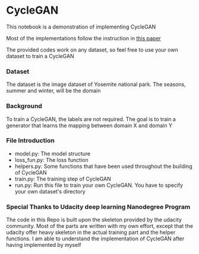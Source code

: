 # CycleGAN
 
This notebook is a demonstration of implementing CycleGAN

Most of the implementations follow the instruction in [this paper](https://arxiv.org/abs/1703.10593)

The provided codes work on any dataset, so feel free to use your own dataset to train a CycleGAN

### Dataset
The dataset is the image dataset of Yosemite national park. The seasons, summer and winter, will be the domain

### Background 
To train a CycleGAN, the labels are not required. The goal is to train a generator that learns the mapping between domain X and domain Y

### File Introduction
* model.py: The model structure
* loss_fun.py: The loss function
* helpers.py: Some functions that have been used throughout the building of CycleGAN
* train.py: The training step of CycleGAN
* run.py: Run this file to train your own CycleGAN. You have to specify your own dataset's directory

### Special Thanks to Udacity deep learning Nanodegree Program
The code in this Repo is built upon the skeleton provided by the udacity community. Most of the parts are written with my own effort, except that the udacity offer heavy skeleton in the actual training part and the helper functions. I am able to understand the implementation of CycleGAN after having implemented by myself
